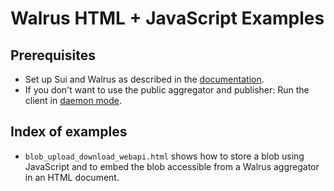 # Walrus HTML + JavaScript Examples

## Prerequisites

- Set up Sui and Walrus as described in the 
  [documentation](https://docs.walrus.site/usage/setup.html).
- If you don't want to use the public aggregator and publisher: Run the client in [daemon
  mode](https://docs.walrus.site/usage/web-api).

## Index of examples

- `blob_upload_download_webapi.html` shows how to store a blob using JavaScript and to embed the
   blob accessible from a Walrus aggregator in an HTML document.
